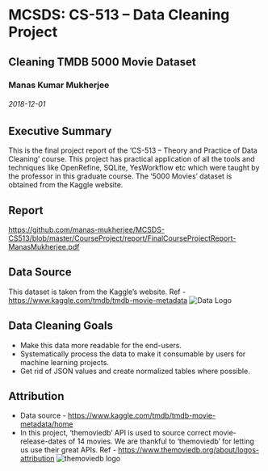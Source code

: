 # MCSDS: CS-513 – Data Cleaning Project
## Cleaning TMDB 5000 Movie Dataset
### Manas Kumar Mukherjee
###### 2018-12-01

## Executive Summary
This is the final project report of the ‘CS-513 – Theory and Practice of Data Cleaning’ course. 
This project has practical application of all the tools and techniques like OpenRefine, SQLite, YesWorkflow etc which were taught by the professor in this graduate course. The ‘5000 Movies’ dataset is obtained from the Kaggle website. 

## Report 
https://github.com/manas-mukherjee/MCSDS-CS513/blob/master/CourseProject/report/FinalCourseProjectReport-ManasMukherjee.pdf

## Data Source 
This dataset is taken from the Kaggle’s website. 
Ref - https://www.kaggle.com/tmdb/tmdb-movie-metadata 
![Data Logo](https://github.com/manas-mukherjee/MCSDS-CS513/blob/master/CourseProject/datarepo/5-workflows/workflow_images/dataset-cover.png)

## Data Cleaning Goals
-	Make this data more readable for the end-users.
-	Systematically process the data to make it consumable by users for machine learning projects.
-	Get rid of JSON values and create normalized tables where possible. 

## Attribution

-	Data source - https://www.kaggle.com/tmdb/tmdb-movie-metadata/home 
-	In this project, ‘themoviedb’ API is used to source correct movie-release-dates of 14 movies.
We are thankful to ‘themoviedb’ for letting us use their great APIs.
Ref -  https://www.themoviedb.org/about/logos-attribution 
![themoviedb logo](https://github.com/manas-mukherjee/MCSDS-CS513/blob/master/CourseProject/datarepo/5-workflows/workflow_images/tmdb_attribution_logo.png)


